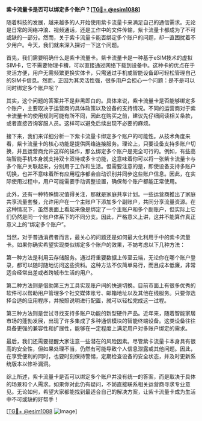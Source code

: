 **紫卡流量卡是否可以绑定多个账户？[[TG💪+ @esim1088](https://t.me/s/esim1088)]**

随着科技的发展，越来越多的人开始使用紫卡流量卡来满足自己的通信需求。无论是日常的网络冲浪、视频通话，还是工作中的文件传输，紫卡流量卡都成为了不可或缺的一部分。然而，关于紫卡流量卡能否绑定多个账户的问题，却一直困扰着不少用户。今天，我们就来深入探讨一下这个问题。

首先，我们需要明确什么是紫卡流量卡。紫卡流量卡是一种基于eSIM技术的虚拟SIM卡，它不需要物理卡槽，可以直接通过网络下载到设备中。这种卡的优点在于灵活方便，用户无需频繁更换实体卡，只需通过手机或智能设备即可轻松管理自己的SIM卡信息。然而，正因为其灵活性强，很多用户会担心一个问题：是不是可以同时绑定多个账户呢？

其实，这个问题的答案并不是非黑即白的。具体来说，紫卡流量卡是否能够绑定多个账户，主要取决于运营商的具体政策以及设备的支持情况。不同的运营商对于紫卡流量卡的使用规则可能有所不同，因此在购买之前，建议先仔细阅读相关条款，或者直接咨询客服人员。这样可以避免后续出现不必要的麻烦。

接下来，我们来详细分析一下紫卡流量卡绑定多个账户的可能性。从技术角度来看，紫卡流量卡的核心功能是提供网络连接服务。理论上，只要设备支持多账户切换，并且运营商允许这样的操作，那么绑定多个账户是完全可行的。例如，有些高端智能手机本身就支持双卡双待或多卡功能，这意味着你可以将一张紫卡流量卡与多个账户关联起来，分别用于工作和生活。但需要注意的是，即使设备支持多账户切换，也并不意味着所有应用程序都会自动识别并同步这些账户信息。因此，在实际使用过程中，用户可能需要手动调整设置，确保每个账户都能正常使用。

此外，还有一种特殊情况值得关注，那就是家庭共享计划。一些运营商推出了家庭共享流量套餐，允许用户在一个主账户下添加多个副账户，共同分享流量资源。在这种情况下，虽然表面上看起来像是绑定了一个主账户和多个副账户，但实际上它们仍然是同一个账户体系下的不同分支。因此，严格意义上讲，这并不能算作真正意义上的“绑定多个账户”。

当然，对于普通消费者而言，最关心的问题还是如何最大化利用手中的紫卡流量卡。如果你确实希望实现类似绑定多个账户的效果，不妨考虑以下几种方法：

第一种方法是利用云存储服务。通过将重要数据上传至云端，无论你在哪个账户登录，都可以随时随地访问这些资料。这种方法不仅简单易行，而且成本低廉，非常适合经常出差或者跨城市生活的用户。

第二种方法则是借助第三方工具实现账户间的快速切换。目前市面上有很多优秀的软件可以帮助用户管理多个社交媒体账号、邮箱地址以及其他在线服务。只要你选择合适的应用程序，并按照说明进行配置，就可以轻松完成这一过程。

第三种方法则是尝试寻找支持多账户功能的新型硬件产品。近年来，随着智能家居市场的蓬勃发展，出现了许多集成了多种通信模块的智能终端设备。这类设备往往具备更强的兼容性和扩展性，能够在一定程度上满足用户对多账户绑定的需求。

最后，我们还需要提醒大家注意一些潜在的风险因素。尽管紫卡流量卡本身具有很高的安全性，但如果处理不当，仍然有可能导致个人信息泄露或其他问题。因此，在享受便利的同时，也要时刻保持警惕，定期检查设备的安全状态，并及时更新系统版本以修补漏洞。

综上所述，紫卡流量卡是否可以绑定多个账户并没有统一的答案，而是取决于具体的场景和个人需求。如果你对此仍有疑问，不妨直接联系相关运营商寻求专业意见。无论如何，希望大家都能找到最适合自己的解决方案，让紫卡流量卡成为生活中不可或缺的好帮手！

[[TG💪+ @esim1088](https://t.me/s/esim1088) ![Image](https://i.postimg.cc/4NQfJmqS/Snipaste-2025-05-13-00-14-12.png)]